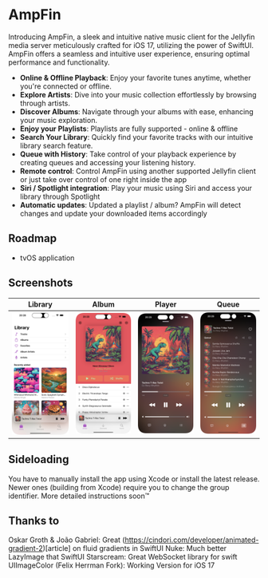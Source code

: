 # AmpFin
Introducing AmpFin, a sleek and intuitive native music client for the Jellyfin media server meticulously crafted for iOS 17, utilizing the power of SwiftUI. AmpFin offers a seamless and intuitive user experience, ensuring optimal performance and functionality.

- **Online & Offline Playback**: Enjoy your favorite tunes anytime, whether you're connected or offline.
- **Explore Artists**: Dive into your music collection effortlessly by browsing through artists.
- **Discover Albums**: Navigate through your albums with ease, enhancing your music exploration.
- **Enjoy your Playlists**: Playlists are fully supported - online & offline
- **Search Your Library**: Quickly find your favorite tracks with our intuitive library search feature.
- **Queue with History**: Take control of your playback experience by creating queues and accessing your listening history.
- **Remote control**: Control AmpFin using another supported Jellyfin client or just take over control of one right inside the app
- **Siri / Spotlight integration**: Play your music using Siri and access your library through Spotlight
- **Automatic updates**: Updated a playlist / album? AmpFin will detect changes and update your downloaded items accordingly

## Roadmap

- tvOS application

## Screenshots

| Library | Album | Player | Queue |
| ------------- | ------------- | ------------- | ------------- |
| <img src="/Screenshots/Library.png?raw=true" alt="Library" width="200"/> | <img src="/Screenshots/Album.png?raw=true" alt="Album" width="200"/> | <img src="/Screenshots/Player.png?raw=true" alt="Player" width="200"/>  | <img src="/Screenshots/Queue.png?raw=true" alt="Queue" width="200"/> 

## Sideloading

You have to manually install the app using Xcode or install the latest release. Newer ones (building from Xcode) require you to change the group identifier. More detailed instructions soon™️

## Thanks to

Oskar Groth & João Gabriel: Great (https://cindori.com/developer/animated-gradient-2)[article] on fluid gradients in SwiftUI
Nuke: Much better LazyImage that SwiftUI
Starscream: Great WebSocket library for swift
UIImageColor (Felix Herrman Fork): Working Version for iOS 17 
